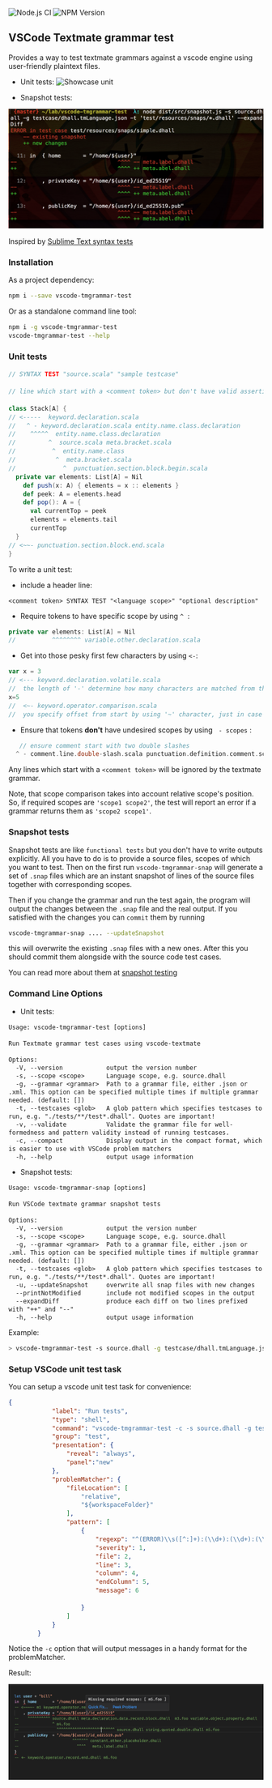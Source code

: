 ![Node.js CI](https://img.shields.io/github/workflow/status/PanAeon/vscode-tmgrammar-test/Node.js%20CI?style=for-the-badge) ![NPM Version](https://img.shields.io/npm/v/vscode-tmgrammar-test?style=for-the-badge)
## VSCode Textmate grammar test


Provides a way to test textmate grammars against a vscode engine using user-friendly plaintext files.

* Unit tests:
![Showcase unit](images/showcase.gif?raw=true "unit test in action")

* Snapshot tests:

![Showcase snap](images/Snapshots.png "snapshots test in action")

Inspired by [Sublime Text syntax tests](https://www.sublimetext.com/docs/3/syntax.html#testing)


### Installation

As a project dependency:

```bash
npm i --save vscode-tmgrammar-test
```

Or as a standalone command line tool:

```bash
npm i -g vscode-tmgrammar-test
vscode-tmgrammar-test --help
```


### Unit tests

```scala
// SYNTAX TEST "source.scala" "sample testcase"

// line which start with a <comment token> but don't have valid assertions are ignored

class Stack[A] {
// <-----  keyword.declaration.scala
//   ^ - keyword.declaration.scala entity.name.class.declaration
//    ^^^^^  entity.name.class.declaration
//         ^  source.scala meta.bracket.scala
//          ^  entity.name.class
//           ^  meta.bracket.scala
//             ^  punctuation.section.block.begin.scala
  private var elements: List[A] = Nil
    def push(x: A) { elements = x :: elements }
    def peek: A = elements.head
    def pop(): A = {
      val currentTop = peek
      elements = elements.tail
      currentTop
  }
// <~~- punctuation.section.block.end.scala
}

```

To write a unit test:

* include a header line:

```
<comment token> SYNTAX TEST "<language scope>" "optional description"
```

* Require tokens to have specific scope by using `^`&nbsp;&nbsp;:

```scala
private var elements: List[A] = Nil
//          ^^^^^^^^ variable.other.declaration.scala
```

* Get into those pesky first few characters by using `<-`:

```scala
var x = 3
// <--- keyword.declaration.volatile.scala
//  the length of '-' determine how many characters are matched from the start of the line
x=5
//  <~- keyword.operator.comparison.scala
//  you specify offset from start by using '~' character, just in case
```

* Ensure that tokens **don't** have undesired scopes by using&nbsp;&nbsp; `- scopes`&nbsp;:
```scala
   // ensure comment start with two double slashes
  ^ - comment.line.double-slash.scala punctuation.definition.comment.scala
```

Any lines which start with a `<comment token>` will be ignored by the textmate grammar.


Note, that scope comparison takes into account relative scope's position.
So, if required scopes are `'scope1 scope2'`, the test will report an error if a grammar returns them as `'scope2 scope1'`.

### Snapshot tests
Snapshot tests are like `functional tests` but you don't have to write outputs explicitly.
All you have to do is to provide a source files, scopes of which you want to test. Then on
the first run `vscode-tmgrammar-snap` will generate a set of `.snap` files which are an
instant snapshot of lines of the source files together with corresponding scopes.

Then if you change the grammar and run the test again, the program will output the changes between
the `.snap` file and the real output.
If you satisfied with the changes you can `commit` them by running
```bash
vscode-tmgrammar-snap .... --updateSnapshot
```
this will overwrite the existing `.snap` files with a new ones.
After this you should commit them alongside with the source code test cases.

You can read more about them at [snapshot testing](https://jestjs.io/docs/en/snapshot-testing)



### Command Line Options

* Unit tests:
```
Usage: vscode-tmgrammar-test [options]

Run Textmate grammar test cases using vscode-textmate

Options:
  -V, --version            output the version number
  -s, --scope <scope>      Language scope, e.g. source.dhall
  -g, --grammar <grammar>  Path to a grammar file, either .json or .xml. This option can be specified multiple times if multiple grammar needed. (default: [])
  -t, --testcases <glob>   A glob pattern which specifies testcases to run, e.g. "./tests/**/test*.dhall". Quotes are important!
  -v, --validate           Validate the grammar file for well-formedness and pattern validity instead of running testcases.
  -c, --compact            Display output in the compact format, which is easier to use with VSCode problem matchers
  -h, --help               output usage information
```

* Snapshot tests:
```
Usage: vscode-tmgrammar-snap [options]

Run VSCode textmate grammar snapshot tests

Options:
  -V, --version            output the version number
  -s, --scope <scope>      Language scope, e.g. source.dhall
  -g, --grammar <grammar>  Path to a grammar file, either .json or .xml. This option can be specified multiple times if multiple grammar needed. (default: [])
  -t, --testcases <glob>   A glob pattern which specifies testcases to run, e.g. "./tests/**/test*.dhall". Quotes are important!
  -u, --updateSnapshot     overwrite all snap files with new changes
  --printNotModified       include not modified scopes in the output
  --expandDiff             produce each diff on two lines prefixed with "++" and "--"
  -h, --help               output usage information
```

Example:

```bash
> vscode-tmgrammar-test -s source.dhall -g testcase/dhall.tmLanguage.json -t "**/*.dhall"
```

### Setup VSCode unit test task

You can setup a vscode unit test task for convenience:

```json
{
            "label": "Run tests",
            "type": "shell",
            "command": "vscode-tmgrammar-test -c -s source.dhall -g testcase/dhall.tmLanguage.json -t \"**/*.dhall\"",
            "group": "test",
            "presentation": {
                "reveal": "always",
                "panel":"new"
            },
            "problemMatcher": {
                "fileLocation": [
                    "relative",
                    "${workspaceFolder}"
                ],
                "pattern": [
                    {
                        "regexp": "^(ERROR)\\s([^:]+):(\\d+):(\\d+):(\\d+)\\s(.*)$",
                        "severity": 1,
                        "file": 2,
                        "line": 3,
                        "column": 4,
                        "endColumn": 5,
                        "message": 6

                    }
                ]
            }
        }
```

Notice the `-c` option that will output messages in a handy format for the problemMatcher.

Result:

![Error in the editor](images/error.in.editor.png?raw=true "Error in the editor")

